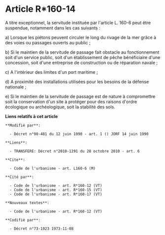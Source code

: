 # Article R*160-14

A titre exceptionnel, la servitude instituée par l'article L. 160-6 peut être suspendue, notamment dans les cas suivants :

a) Lorsque les piétons peuvent circuler le long du rivage de la mer grâce à des voies ou passages ouverts au public ;

b) Si le maintien de la servitude de passage fait obstacle au fonctionnement soit d'un service public, soit d'un
établissement de pêche bénéficiaire d'une concession, soit d'une entreprise de construction ou de réparation navale ;

c) A l'intérieur des limites d'un port maritime ;

d) A proximité des installations utilisées pour les besoins de la défense nationale ;

e) Si le maintien de la servitude de passage est de nature à compromettre soit la conservation d'un site à protéger pour des
raisons d'ordre écologique ou archéologique, soit la stabilité des sols.

**Liens relatifs à cet article**

	**Modifié par**:

	  - Décret n°90-481 du 12 juin 1990 - art. 1 () JORF 14 juin 1990

	**Liens**:

	  - TRANSFERE: Décret n°2010-1291 du 28 octobre 2010 - art. 6

	**Cite**:

	  - Code de l'urbanisme - art. L160-6 (M)

	**Cité par**:

	  - Code de l'urbanisme - art. R*160-12 (VT)
	  - Code de l'urbanisme - art. R*160-15 (VT)
	  - Code de l'urbanisme - art. R*160-17 (VT)

	**Nouveaux textes**:

	  - Code de l'urbanisme - art. R*160-12 (VT)

	**Codifié par**:

	  - Décret n°73-1023 1973-11-08
